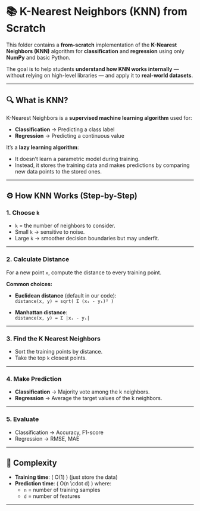 # 📚 K-Nearest Neighbors (KNN) from Scratch

This folder contains a **from-scratch** implementation of the **K-Nearest Neighbors (KNN)** algorithm for **classification** and **regression** using only **NumPy** and basic Python.

The goal is to help students **understand how KNN works internally** — without relying on high-level libraries — and apply it to **real-world datasets**.

---

## 🔍 What is KNN?

K-Nearest Neighbors is a **supervised machine learning algorithm** used for:
- **Classification** → Predicting a class label
- **Regression** → Predicting a continuous value

It’s a **lazy learning algorithm**:  
- It doesn’t learn a parametric model during training.
- Instead, it stores the training data and makes predictions by comparing new data points to the stored ones.

---

## ⚙️ How KNN Works (Step-by-Step)

### **1. Choose `k`**
- `k` = the number of neighbors to consider.
- Small `k` → sensitive to noise.  
- Large `k` → smoother decision boundaries but may underfit.

---

### **2. Calculate Distance**
For a new point `x`, compute the distance to every training point.

**Common choices:**

- **Euclidean distance** (default in our code):  
  `distance(x, y) = sqrt( Σ (xᵢ - yᵢ)² )`

- **Manhattan distance**:  
  `distance(x, y) = Σ |xᵢ - yᵢ|`

---

### **3. Find the K Nearest Neighbors**
- Sort the training points by distance.
- Take the top `k` closest points.

---

### **4. Make Prediction**
- **Classification** → Majority vote among the k neighbors.  
- **Regression** → Average the target values of the k neighbors.

---

### **5. Evaluate**
- Classification → Accuracy, F1-score  
- Regression → RMSE, MAE

---

## 🧮 Complexity
- **Training time**: \( O(1) \) (just store the data)
- **Prediction time**: \( O(n \cdot d) \) where:
  - `n` = number of training samples
  - `d` = number of features

---
